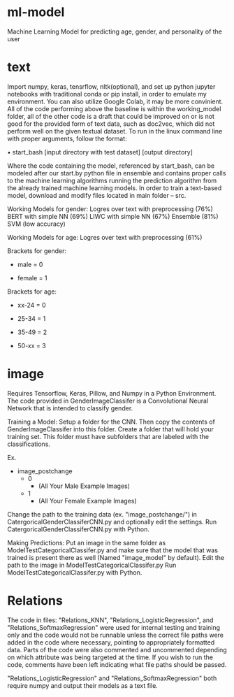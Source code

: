 # ml-model
Machine Learning Model for predicting age, gender, and personality of the user

# text
Import numpy, keras, tensrflow, nltk(optional), and set up python jupyter notebooks 
with traditional conda or pip install, in order to emulate my environment. You can also 
utilize Google Colab, it may be more convinient. All of the code performing above the 
baseline is within the working_model folder, all of the other code is a draft that could be 
improved on or is not good for the provided form of text data, such as doc2vec, which 
did not perform well on the given textual dataset. To run in the linux command line with 
proper arguments, follow the format:

• start_bash [input directory with test dataset] [output directory] 

Where the code containing the model, referenced by start_bash, can be modeled after 
our start.by python file in ensemble and contains proper calls to the machine learning
algorithms running the prediction algorithm from the already trained machine learning 
models.
In order to train a text-based model, download and modify files located in main folder –
src.

Working Models for gender:
Logres over text with preprocessing (76%)
BERT with simple NN (69%)
LIWC with simple NN (67%)
Ensemble (81%)
SVM (low accuracy)

Working Models for age:
Logres over text with preprocessing (61%)

Brackets for gender:
 - male = 0

 - female = 1

Brackets for age:

 - xx-24 = 0

 - 25-34 = 1

 - 35-49 = 2

 - 50-xx = 3

# image
Requires Tensorflow, Keras, Pillow, and Numpy in a Python Environment.
The code provided in GenderImageClassifer is a Convolutional Neural Network that is intended to classify gender.

Training a Model:
Setup a folder for the CNN. Then copy the contents of GenderImageClassifer into this folder. Create a folder that will hold your training set. This folder must have subfolders that are labeled with the classifications.

Ex.
- image_postchange
  - 0
    - (All Your Male Example Images)
  - 1
    - (All Your Female Example Images)

Change the path to the training data (ex. "image_postchange/") in CatergoricalGenderClassiferCNN.py and optionally edit the settings.
Run CatergoricalGenderClassiferCNN.py with Python.

Making Predictions:
Put an image in the same folder as ModelTestCategoricalClassifer.py and make sure that the model that was trained is present there as well (Named "image_model" by default).
Edit the path to the image in ModelTestCategoricalClassifer.py
Run ModelTestCategoricalClassifer.py with Python.

# Relations
The code in files: "Relations_KNN", "Relations_LogisticRegression", and "Relations_SoftmaxRegression" were used for internal testing 
and training only and the code would not be runnable unless the correct file paths were added in the code where necessary, pointing to 
appropriately formatted data. Parts of the code were also commented and uncommented depending on which attribute was being targeted at the
time. If you wish to run the code, comments have been left indicating what file paths should be passed.

"Relations_LogisticRegression" and "Relations_SoftmaxRegression" both require numpy and output their models as a text file.
